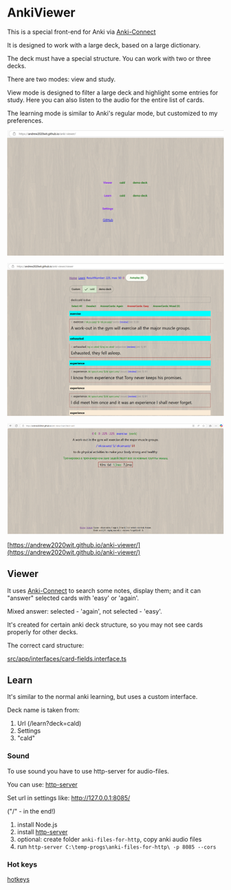 # AnkiViewer

This is a special front-end for Anki via [Anki-Connect](https://git.sr.ht/~foosoft/anki-connect/)

It is designed to work with a large deck, based on a large dictionary.

The deck must have a special structure. You can work with two or three decks.

There are two modes: view and study.

View mode is designed to filter a large deck and highlight some entries for study.
Here you can also listen to the audio for the entire list of cards.

The learning mode is similar to Anki's regular mode, but customized to my preferences.

![1](/screenshots/1.png)

![2](/screenshots/2.png)

![3](/screenshots/3.png)

[https://andrew2020wit.github.io/anki-viewer/](https://andrew2020wit.github.io/anki-viewer/)

## Viewer

It uses [Anki-Connect](https://git.sr.ht/~foosoft/anki-connect/) to search some notes, display them;
and it can "answer" selected cards with 'easy' or 'again'.

Mixed answer: selected - 'again', not selected - 'easy'.

It's created for certain anki deck structure, so you may not see cards properly for other decks.

The correct card structure:

[src/app/interfaces/card-fields.interface.ts](src/app/interfaces/card-fields.interface.ts)

## Learn

It's similar to the normal anki learning, but uses a custom interface.

Deck name is taken from:

1. Url (/learn?deck=cald)
2. Settings
3. "cald"

### Sound

To use sound you have to use http-server for audio-files.

You can use: [http-server](https://github.com/http-party/http-server/tree/master)

Set url in settings like: http://127.0.0.1:8085/

("/" - in the end!)

1. install Node.js
2. install [http-server](https://github.com/http-party/http-server/tree/master)
3. optional: create folder `anki-files-for-http`, copy anki audio files
4. run `http-server C:\temp-progs\anki-files-for-http\ -p 8085 --cors`

### Hot keys

[hotkeys](src/app/utils/hot-keys.ts)
